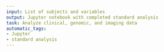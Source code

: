 ```yaml
---
input: List of subjects and variables
output: Jupyter notebook with completed standard analysis
task: Analyze clinical, genomic, and imaging data
automatic_tags:
- Jupyter
- standard analysis
---
```

